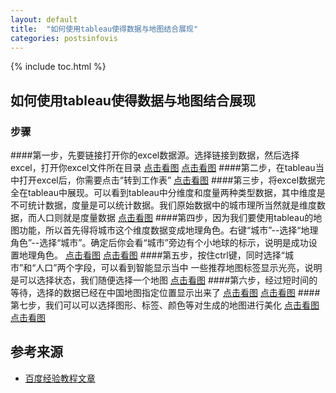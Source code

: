 ```yaml
---
layout: default
title:  "如何使用tableau使得数据与地图结合展现"
categories: postsinfovis
---
```


{% include toc.html %}


## 如何使用tableau使得数据与地图结合展现
### 步骤

####第一步，先要链接打开你的excel数据源。选择链接到数据，然后选择excel，打开你excel文件所在目录
[点击看图](http://jingyan.baidu.com/album/574c52193213e56c8d9dc1c4.html?picindex=2)
[点击看图](http://jingyan.baidu.com/album/574c52193213e56c8d9dc1c4.html?picindex=3)
####第二步，在tableau当中打开excel后，你需要点击“转到工作表”
[点击看图](http://jingyan.baidu.com/album/574c52193213e56c8d9dc1c4.html?picindex=4)
####第三步，将excel数据完全在tableau中展现。可以看到tableau中分维度和度量两种类型数据，其中维度是不可统计数据，度量是可以统计数据。我们原始数据中的城市理所当然就是维度数据，而人口则就是度量数据
[点击看图](http://jingyan.baidu.com/album/574c52193213e56c8d9dc1c4.html?picindex=5)
####第四步，因为我们要使用tableau的地图功能，所以首先得将城市这个维度数据变成地理角色。右键“城市”--选择“地理角色”--选择“城市”。确定后你会看“城市”旁边有个小地球的标示，说明是成功设置地理角色。
[点击看图](http://jingyan.baidu.com/album/574c52193213e56c8d9dc1c4.html?picindex=6)
[点击看图](http://jingyan.baidu.com/album/574c52193213e56c8d9dc1c4.html?picindex=7)
####第五步，按住ctrl键，同时选择“城市”和“人口”两个字段，可以看到智能显示当中 一些推荐地图标签显示光亮，说明是可以选择状态，我们随便选择一个地图
[点击看图](http://jingyan.baidu.com/album/574c52193213e56c8d9dc1c4.html?picindex=8)
####第六步，经过短时间的等待，选择的数据已经在中国地图指定位置显示出来了
[点击看图](http://jingyan.baidu.com/album/574c52193213e56c8d9dc1c4.html?picindex=9)
[点击看图](http://jingyan.baidu.com/album/574c52193213e56c8d9dc1c4.html?picindex=10)
####第七步，我们可以可以选择图形、标签、颜色等对生成的地图进行美化
[点击看图](http://jingyan.baidu.com/album/574c52193213e56c8d9dc1c4.html?picindex=11)
[点击看图](http://jingyan.baidu.com/album/574c52193213e56c8d9dc1c4.html?picindex=12)

## 参考来源
 * [百度经验教程文章](https://jingyan.baidu.com/article/574c52193213e56c8d9dc1c4.html)


